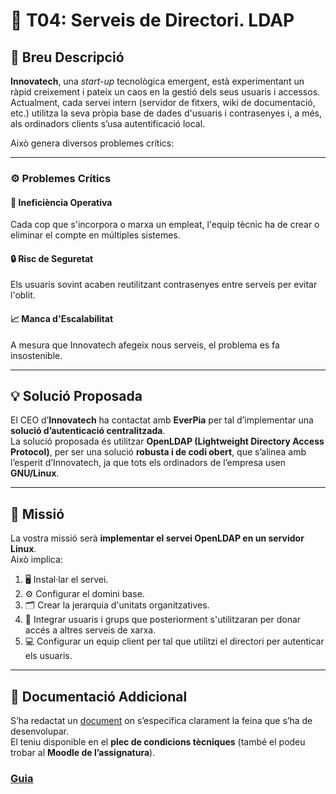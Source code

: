 # 🧭 T04: Serveis de Directori. LDAP

## 📝 Breu Descripció

**Innovatech**, una *start-up* tecnològica emergent, està experimentant un ràpid creixement i pateix un caos en la gestió dels seus usuaris i accessos.  
Actualment, cada servei intern (servidor de fitxers, wiki de documentació, etc.) utilitza la seva pròpia base de dades d'usuaris i contrasenyes i, a més, als ordinadors clients s’usa autentificació local.  

Això genera diversos problemes crítics:

---

### ⚙️ Problemes Crítics

#### 🔁 Ineficiència Operativa  
Cada cop que s'incorpora o marxa un empleat, l'equip tècnic ha de crear o eliminar el compte en múltiples sistemes.

#### 🔒 Risc de Seguretat  
Els usuaris sovint acaben reutilitzant contrasenyes entre serveis per evitar l'oblit.

#### 📈 Manca d'Escalabilitat  
A mesura que Innovatech afegeix nous serveis, el problema es fa insostenible.

---

## 💡 Solució Proposada

El CEO d’**Innovatech** ha contactat amb **EverPia** per tal d’implementar una **solució d’autenticació centralitzada**.  
La solució proposada és utilitzar **OpenLDAP (Lightweight Directory Access Protocol)**, per ser una solució **robusta i de codi obert**, que s’alinea amb l’esperit d’Innovatech, ja que tots els ordinadors de l’empresa usen **GNU/Linux**.

---

## 🧠 Missió

La vostra missió serà **implementar el servei OpenLDAP en un servidor Linux**.  
Això implica:

1. 🖥️ Instal·lar el servei.  
2. ⚙️ Configurar el domini base.  
3. 🗂️ Crear la jerarquia d'unitats organitzatives.  
4. 👥 Integrar usuaris i grups que posteriorment s'utilitzaran per donar accés a altres serveis de xarxa.  
5. 💻 Configurar un equip client per tal que utilitzi el directori per autenticar els usuaris.

---

## 📄 Documentació Addicional

S’ha redactat un [document](document.md) on s’especifica clarament la feina que s’ha de desenvolupar.  
El teniu disponible en el **plec de condicions tècniques** (també el podeu trobar al **Moodle de l’assignatura**).


### [Guia](guia.md)
